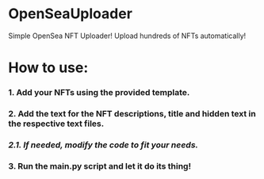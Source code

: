 # OpenSeaUploader

Simple OpenSea NFT Uploader! Upload hundreds of NFTs automatically!

# How to use:

### 1. Add your NFTs using the provided template.

### 2. Add the text for the NFT descriptions, title and hidden text in the respective text files.

### *2.1. If needed, modify the code to fit your needs.*

### 3. Run the main.py script and let it do its thing!

